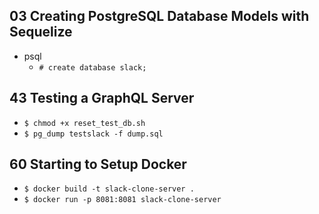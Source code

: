 ## 03 Creating PostgreSQL Database Models with Sequelize

- psql
  - `# create database slack;`

## 43 Testing a GraphQL Server
- `$ chmod +x reset_test_db.sh`
- `$ pg_dump testslack -f dump.sql`

## 60 Starting to Setup Docker
- `$ docker build -t slack-clone-server .`
- `$ docker run -p 8081:8081 slack-clone-server`